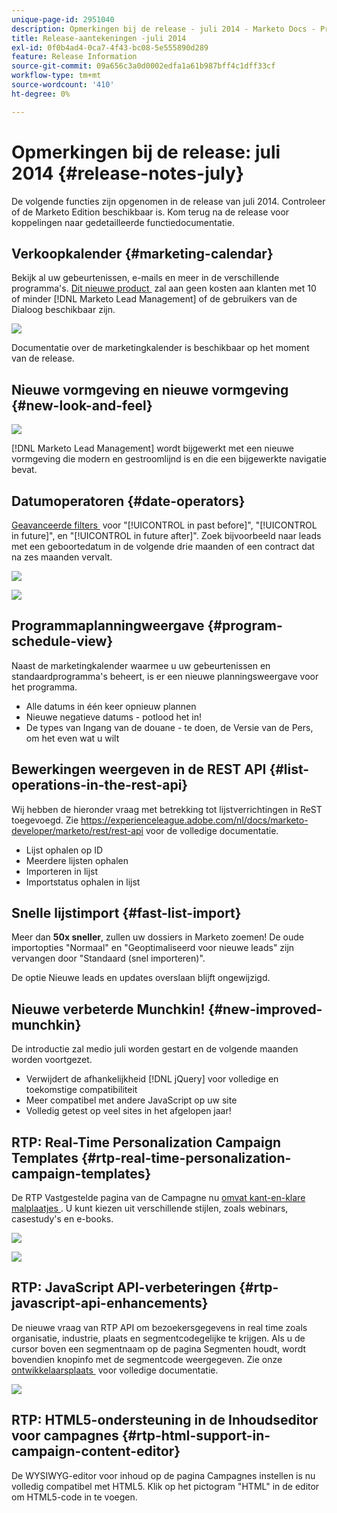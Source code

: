```yaml
---
unique-page-id: 2951040
description: Opmerkingen bij de release - juli 2014 - Marketo Docs - Productdocumentatie
title: Release-aantekeningen -juli 2014
exl-id: 0f0b4ad4-0ca7-4f43-bc08-5e555890d289
feature: Release Information
source-git-commit: 09a656c3a0d0002edfa1a61b987bff4c1dff33cf
workflow-type: tm+mt
source-wordcount: '410'
ht-degree: 0%

---
```


# Opmerkingen bij de release: juli 2014 {#release-notes-july}

De volgende functies zijn opgenomen in de release van juli 2014. Controleer of de Marketo Edition beschikbaar is. Kom terug na de release voor koppelingen naar gedetailleerde functiedocumentatie.

## Verkoopkalender {#marketing-calendar}

Bekijk al uw gebeurtenissen, e-mails en meer in de verschillende programma&#39;s. [&#x200B; Dit nieuwe product &#x200B;](/help/marketo/product-docs/core-marketo-concepts/marketing-calendar/understanding-the-calendar/navigating-the-marketing-calendar.md) zal aan geen kosten aan klanten met 10 of minder [!DNL Marketo Lead Management] of de gebruikers van de Dialoog beschikbaar zijn.

![](assets/image2014-9-22-14-3a22-3a27.png)

Documentatie over de marketingkalender is beschikbaar op het moment van de release.

## Nieuwe vormgeving en nieuwe vormgeving {#new-look-and-feel}

![](assets/image2014-9-22-14-3a22-3a47.png)

[!DNL Marketo Lead Management] wordt bijgewerkt met een nieuwe vormgeving die modern en gestroomlijnd is en die een bijgewerkte navigatie bevat.

## Datumoperatoren {#date-operators}

[&#x200B; Geavanceerde filters &#x200B;](/help/marketo/product-docs/core-marketo-concepts/smart-lists-and-static-lists/creating-a-smart-list/smart-list-filter-operators-glossary.md) voor &quot;[!UICONTROL in past before]&quot;, &quot;[!UICONTROL in future]&quot;, en &quot;[!UICONTROL in future after]&quot;. Zoek bijvoorbeeld naar leads met een geboortedatum in de volgende drie maanden of een contract dat na zes maanden vervalt.

![](assets/image2014-9-22-14-3a23-3a56.png)

![](assets/image2014-9-22-14-3a24-3a39.png)

## Programmaplanningweergave {#program-schedule-view}

Naast de marketingkalender waarmee u uw gebeurtenissen en standaardprogramma&#39;s beheert, is er een nieuwe planningsweergave voor het programma.

* Alle datums in één keer opnieuw plannen
* Nieuwe negatieve datums - potlood het in!
* De types van Ingang van de douane - te doen, de Versie van de Pers, om het even wat u wilt

## Bewerkingen weergeven in de REST API {#list-operations-in-the-rest-api}

Wij hebben de hieronder vraag met betrekking tot lijstverrichtingen in ReST toegevoegd. Zie [&#x200B; https://experienceleague.adobe.com/nl/docs/marketo-developer/marketo/rest/rest-api &#x200B;](https://experienceleague.adobe.com/nl/docs/marketo-developer/marketo/rest/rest-api) voor de volledige documentatie.

* Lijst ophalen op ID
* Meerdere lijsten ophalen
* Importeren in lijst
* Importstatus ophalen in lijst

## Snelle lijstimport {#fast-list-import}

Meer dan **50x sneller**, zullen uw dossiers in Marketo zoemen! De oude importopties &quot;Normaal&quot; en &quot;Geoptimaliseerd voor nieuwe leads&quot; zijn vervangen door &quot;Standaard (snel importeren)&quot;.

De optie Nieuwe leads en updates overslaan blijft ongewijzigd.

## Nieuwe verbeterde Munchkin! {#new-improved-munchkin}

De introductie zal medio juli worden gestart en de volgende maanden worden voortgezet.

* Verwijdert de afhankelijkheid [!DNL jQuery] voor volledige en toekomstige compatibiliteit
* Meer compatibel met andere JavaScript op uw site
* Volledig getest op veel sites in het afgelopen jaar!

## RTP: Real-Time Personalization Campaign Templates {#rtp-real-time-personalization-campaign-templates}

De RTP Vastgestelde pagina van de Campagne nu [&#x200B; omvat kant-en-klare malplaatjes &#x200B;](/help/marketo/product-docs/web-personalization/using-templates/using-templates-to-create-web-campaigns.md). U kunt kiezen uit verschillende stijlen, zoals webinars, casestudy&#39;s en e-books.

![](assets/image2014-9-22-14-3a25-3a13.png)

![](assets/image2014-9-22-14-3a25-3a47.png)

## RTP: JavaScript API-verbeteringen {#rtp-javascript-api-enhancements}

De nieuwe vraag van RTP API om bezoekersgegevens in real time zoals organisatie, industrie, plaats en segmentcodegelijke te krijgen. Als u de cursor boven een segmentnaam op de pagina Segmenten houdt, wordt bovendien knopinfo met de segmentcode weergegeven. Zie onze [&#x200B; ontwikkelaarsplaats &#x200B;](https://experienceleague.adobe.com/nl/docs/marketo-developer/marketo/javascriptapi/rich-media-recommendation) voor volledige documentatie.

![](assets/image2014-9-22-14-3a26-3a11.png)

## RTP: HTML5-ondersteuning in de Inhoudseditor voor campagnes {#rtp-html-support-in-campaign-content-editor}

De WYSIWYG-editor voor inhoud op de pagina Campagnes instellen is nu volledig compatibel met HTML5. Klik op het pictogram &quot;HTML&quot; in de editor om HTML5-code in te voegen.
